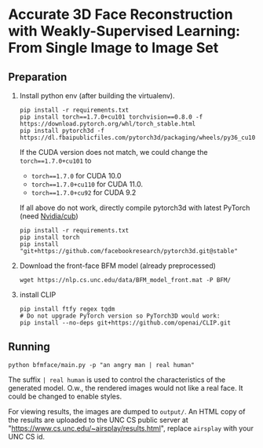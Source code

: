 # Accurate 3D Face Reconstruction with Weakly-Supervised Learning: From Single Image to Image Set

## Preparation
1. Install python env (after building the virtualenv).
   ```
   pip install -r requirements.txt
   pip install torch==1.7.0+cu101 torchvision==0.8.0 -f https://download.pytorch.org/whl/torch_stable.html
   pip install pytorch3d -f https://dl.fbaipublicfiles.com/pytorch3d/packaging/wheels/py36_cu101_pyt170/download.html
   ```
    If the CUDA version does not match, we could change the `torch==1.7.0+cu101` to
      - `torch==1.7.0` for CUDA 10.0
      - `torch==1.7.0+cu110` for CUDA 11.0.
      - `torch==1.7.0+cu92` for CUDA 9.2 
    
    If all above  do not work, directly compile pytorch3d with latest PyTorch (need [Nvidia/cub](https://github.com/NVIDIA/cub))
   ```
   pip install -r requirements.txt
   pip install torch
   pip install "git+https://github.com/facebookresearch/pytorch3d.git@stable"
   ```
2. Download the front-face BFM model (already preprocessed)
   ```shell
   wget https://nlp.cs.unc.edu/data/BFM_model_front.mat -P BFM/ 
   ```
3. install CLIP
   ```shell
   pip install ftfy regex tqdm
   # Do not upgrade PyTorch version so PyTorch3D would work:
   pip install --no-deps git+https://github.com/openai/CLIP.git  
   ```


## Running
```shell
python bfmface/main.py -p "an angry man | real human"
```
The suffix `| real human` is used to control the characteristics of the generated model.
O.w., the rendered images would not like a real face. It could be changed to enable styles.

For viewing results, the images are dumped to `output/`.
An HTML copy of the results are uploaded to the UNC CS public server at "https://www.cs.unc.edu/~airsplay/results.html", replace `airsplay` with your UNC CS id.
